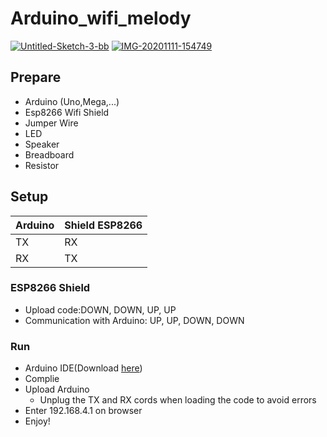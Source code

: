 # Arduino_wifi_melody
<a href='https://postimg.cc/8JYD8Yzg' target='_blank'><img src='https://i.postimg.cc/8JYD8Yzg/Untitled-Sketch-3-bb.png' border='0' alt='Untitled-Sketch-3-bb'/></a>
<a href='https://postimg.cc/7Gc1p7X5' target='_blank'><img src='https://i.postimg.cc/7Gc1p7X5/IMG-20201111-154749.jpg' border='0' alt='IMG-20201111-154749'/></a>

## Prepare

- Arduino (Uno,Mega,...)
- Esp8266 Wifi Shield
- Jumper Wire
- LED
- Speaker
- Breadboard
- Resistor

## Setup

| Arduino         | Shield ESP8266   |
| ----------------| ---------------- |
| TX              | RX               |
| RX              | TX               |

### ESP8266 Shield

- Upload code:DOWN, DOWN, UP, UP
- Communication with Arduino: UP, UP, DOWN, DOWN

### Run

- Arduino IDE(Download [here](https://www.arduino.cc/en/software))
- Complie
- Upload Arduino
  + Unplug the TX and RX cords when loading the code to avoid errors
- Enter 192.168.4.1 on browser
- Enjoy!
